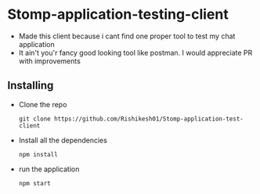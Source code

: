 # Stomp-application-testing-client

- Made this client because i cant find one proper tool to test my chat application
- It ain't you'r fancy good looking tool like postman. I would appreciate PR with improvements

## Installing
- Clone the repo
    ```
    git clone https://github.com/Rishikesh01/Stomp-application-test-client
    ```
- Install all the dependencies 
    ```
    npm install
    ```
- run the application
    ```
    npm start
    ```